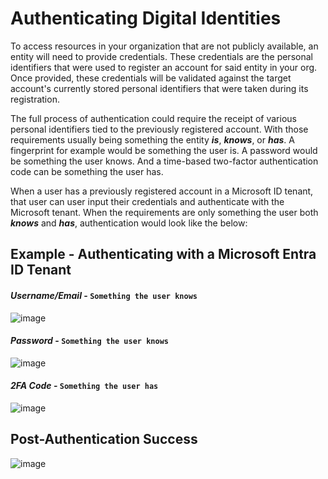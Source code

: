 # Authenticating Digital Identities

To access resources in your organization that are not publicly available, an entity will need to provide credentials. These credentials are the personal identifiers that were used to register an account for said entity in your org. Once provided, these credentials will be validated against the target account's currently stored personal identifiers that were taken during its registration.

The full process of authentication could require the receipt of various personal identifiers tied to the previously registered account. With those requirements usually being something the entity ***is***, ***knows***, or ***has***. A fingerprint for example would be something the user is. A password would be something the user knows. And a time-based two-factor authentication code can be something the user has.

When a user has a previously registered account in a Microsoft ID tenant, that user can user input their credentials and authenticate with the Microsoft tenant. When the requirements are only something the user both ***knows*** and ***has***, authentication would look like the below:

## Example - Authenticating with a Microsoft Entra ID Tenant

#### *Username/Email* - **`Something the user knows`**

![image](https://github.com/acfriday/life-of-an-identity/assets/82184168/d64fe33c-2603-47e0-b56f-790f90b73a78)


#### *Password* - **`Something the user knows`**

![image](https://github.com/acfriday/life-of-an-identity/assets/82184168/f832bb9f-f4df-4699-8750-8a8a03fbd09c)


#### *2FA Code* - **`Something the user has`**

![image](https://github.com/acfriday/life-of-an-identity/assets/82184168/c44f6910-0ce5-4b09-a0f3-62bd5ca429bf)

## **Post-Authentication Success**

![image](https://github.com/acfriday/life-of-an-identity/assets/82184168/6de214d1-449f-4216-9d21-b69719db2fb5)




